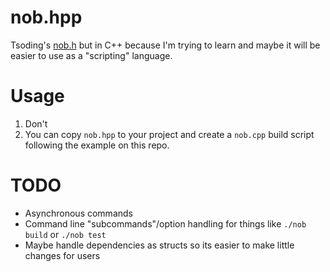 # nob.hpp
Tsoding's [nob.h](https://github.com/tsoding/nob.h) but in C++ because I'm trying to learn and maybe it will be easier to use as a "scripting" language.

# Usage
1. Don't
2. You can copy `nob.hpp` to your project and create a `nob.cpp` build script following the example on this repo.

# TODO
- Asynchronous commands
- Command line "subcommands"/option handling for things like `./nob build` or `./nob test`
- Maybe handle dependencies as structs so its easier to make little changes for users
